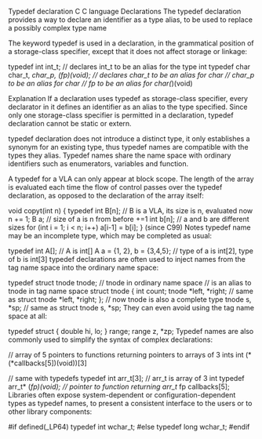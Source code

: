 Typedef declaration
 C C language Declarations 
The typedef declaration provides a way to declare an identifier as a type alias, to be used to replace a possibly complex type name

The keyword typedef is used in a declaration, in the grammatical position of a storage-class specifier, except that it does not affect storage or linkage:

typedef int int_t; // declares int_t to be an alias for the type int
typedef char char_t, *char_p, (*fp)(void); // declares char_t to be an alias for char
                                           // char_p to be an alias for char*
                                           // fp to be an alias for char(*)(void)

Explanation
If a declaration uses typedef as storage-class specifier, every declarator in it defines an identifier as an alias to the type specified. Since only one storage-class specifier is permitted in a declaration, typedef declaration cannot be static or extern.

typedef declaration does not introduce a distinct type, it only establishes a synonym for an existing type, thus typedef names are compatible with the types they alias. Typedef names share the name space with ordinary identifiers such as enumerators, variables and function.

A typedef for a VLA can only appear at block scope. The length of the array is evaluated each time the flow of control passes over the typedef declaration, as opposed to the declaration of the array itself:

void copyt(int n)
{
    typedef int B[n]; // B is a VLA, its size is n, evaluated now
    n += 1;
    B a; // size of a is n from before +=1
    int b[n]; // a and b are different sizes
    for (int i = 1; i < n; i++)
        a[i-1] = b[i];
}
(since C99)
Notes
typedef name may be an incomplete type, which may be completed as usual:

typedef int A[]; // A is int[]
A a = {1, 2}, b = {3,4,5}; // type of a is int[2], type of b is int[3]
typedef declarations are often used to inject names from the tag name space into the ordinary name space:

typedef struct tnode tnode; // tnode in ordinary name space
                            // is an alias to tnode in tag name space
struct tnode {
    int count;
    tnode *left, *right; // same as struct tnode *left, *right;
}; // now tnode is also a complete type
tnode s, *sp; // same as struct tnode s, *sp;
They can even avoid using the tag name space at all:

typedef struct { double hi, lo; } range;
range z, *zp;
Typedef names are also commonly used to simplify the syntax of complex declarations:

// array of 5 pointers to functions returning pointers to arrays of 3 ints
int (*(*callbacks[5])(void))[3]
 
// same with typedefs
typedef int arr_t[3]; // arr_t is array of 3 int
typedef arr_t* (*fp)(void); // pointer to function returning arr_t*
fp callbacks[5];
Libraries often expose system-dependent or configuration-dependent types as typedef names, to present a consistent interface to the users or to other library components:

#if defined(_LP64)
typedef int     wchar_t;
#else
typedef long    wchar_t;
#endif